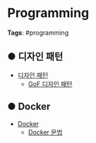 # Programming

**Tags**: #programming

## ● 디자인 패턴
- [디자인 패턴](디자인%20패턴/디자인%20패턴.md)
	- [GoF 디자인 패턴](디자인%20패턴/GoF/GoF디자인%20패턴.md)

## ● Docker
- [Docker](Docker/Docker.md)
	- [Docker 문법](Docker/Docker%20)
